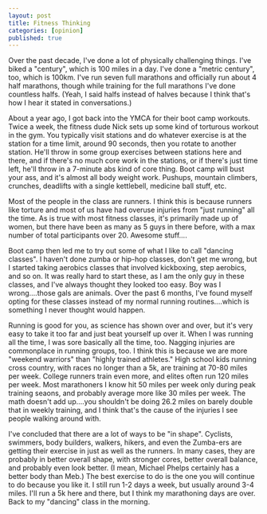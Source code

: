 ```yaml
---
layout: post
title: Fitness Thinking
categories: [opinion]
published: true
---
```


Over the past decade, I've done a lot of physically challenging things.   I've biked a "century", which is 100 miles in a day.  I've done a "metric century", too, which is 100km.   I've run seven full marathons and officially run about 4 half marathons, though while training for the full marathons I've done countless halfs.   (Yeah, I said halfs instead of halves because I think that's how I hear it stated in conversations.)

About a year ago, I got back into the YMCA for their boot camp workouts.  Twice a week, the fitness dude Nick sets up some kind of torturous workout in the gym.  You typically visit stations and do whatever exercise is at the station for a time limit, around 90 seconds, then you rotate to another station.   He'll throw in some group exercises between stations here and there, and if there's no much core work in the stations, or if there's just time left, he'll throw in a 7-minute abs kind of core thing.  Boot camp will bust your ass, and it's almost all body weight work.  Pushups, mountain climbers, crunches, deadlifts with a single kettlebell, medicine ball stuff, etc.  

Most of the people in the class are runners. I think this is because runners like torture and most of us have had overuse injuries from "just running" all the time.  As is true with most fitness classes, it's primarily made up of women, but there have been as many as 5 guys in there before, with a max number of total participants over 20.  Awesome stuff....

Boot camp then led me to try out some of what I like to call "dancing classes".   I haven't done zumba or hip-hop classes, don't get me wrong, but I started taking aerobics classes that involved kickboxing, step aerobics, and so on.  It was really hard to start these, as I am the only guy in these classes, and I've always thought they looked too easy.   Boy was I wrong....those gals are animals.  Over the past 6 months, I've found myself opting for these classes instead of my normal running routines....which is something I never thought would happen.

Running is good for you, as science has shown over and over, but it's very easy to take it too far and just beat yourself up over it.  When I was running all the time, I was sore basically all the time, too.  Nagging injuries are commonplace in running groups, too.   I think this is because we are more "weekend warriors" than "highly trained athletes."  High school kids running cross country, with races no longer than a 5k, are training at 70-80 miles per week.  College runners train even more, and elites often run 120 miles per week.  Most marathoners I know hit 50 miles per week only during peak training seaons, and probably average more like 30 miles per week.  The math doesn't add up....you shouldn't be doing 26.2 miles on barely double that in weekly training, and I think that's the cause of the injuries I see people walking around with.

I've concluded that there are a lot of ways to be "in shape".  Cyclists, swimmers, body builders, walkers, hikers, and even the Zumba-ers are getting their exercise in just as well as the runners.  In many cases, they are probably in better overall shape, with stronger cores, better overall balance, and probably even look better.   (I mean, Michael Phelps certainly has a better body than Meb.)  The best exercise to do is the one you will continue to do because you like it.   I still run 1-2 days a week, but usually around 3-4 miles.  I'll run a 5k here and there, but I think my marathoning days are over.  Back to my "dancing" class in the morning.